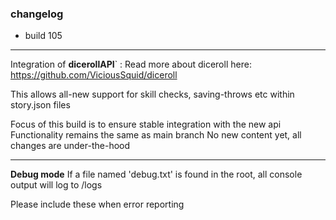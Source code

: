 ### changelog
* build 105

-----

Integration of **dicerollAPI**` :
Read more about diceroll here: https://github.com/ViciousSquid/diceroll

This allows all-new support for skill checks, saving-throws etc within story.json files

Focus of this build is to ensure stable integration with the new api
Functionality remains the same as main branch
No new content yet, all changes are under-the-hood

-----

**Debug mode** If a file named 'debug.txt' is found in the root, all console output will log to /logs

Please include these when error reporting
